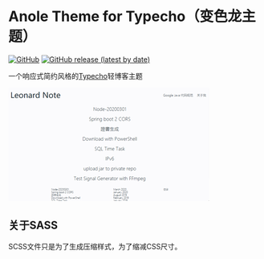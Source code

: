 # Anole Theme for Typecho（变色龙主题）
[![GitHub](https://img.shields.io/github/license/leonardwoo/Anole?style=flat-square)](LICENSE.txt)
[![GitHub release (latest by date)](https://img.shields.io/github/v/release/leonardwoo/Anole?style=flat-square)](https://github.com/leonardwoo/Anole/releases)

一个响应式简约风格的[Typecho](http://typecho.org/)轻博客主题

![screenshot](screenshot.png)

## 关于SASS

SCSS文件只是为了生成压缩样式，为了缩减CSS尺寸。
